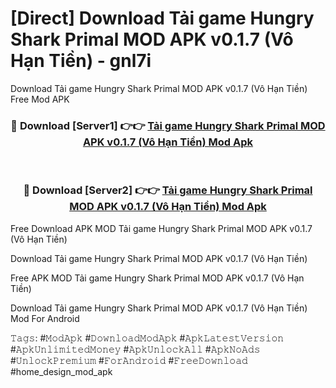 # [Direct] Download Tải game Hungry Shark Primal MOD APK v0.1.7 (Vô Hạn Tiền) - gnl7i
Download Tải game Hungry Shark Primal MOD APK v0.1.7 (Vô Hạn Tiền) Free Mod APK

<div align="center">
<h3>🔴 Download [Server1] 👉👉 <a href="https://apk-comot.site?title=Tải_game_Hungry_Shark_Primal_MOD_APK_v0.1.7_(Vô_Hạn_Tiền)">Tải game Hungry Shark Primal MOD APK v0.1.7 (Vô Hạn Tiền) Mod Apk</a></h3><br>

<h3>🔴 Download [Server2] 👉👉 <a href="https://apk-comot.site?title=Tải_game_Hungry_Shark_Primal_MOD_APK_v0.1.7_(Vô_Hạn_Tiền)">Tải game Hungry Shark Primal MOD APK v0.1.7 (Vô Hạn Tiền) Mod Apk</a></h3>
</div>


Free Download APK MOD Tải game Hungry Shark Primal MOD APK v0.1.7 (Vô Hạn Tiền)

Download Tải game Hungry Shark Primal MOD APK v0.1.7 (Vô Hạn Tiền) 

Free APK MOD Tải game Hungry Shark Primal MOD APK v0.1.7 (Vô Hạn Tiền) 

Download Tải game Hungry Shark Primal MOD APK v0.1.7 (Vô Hạn Tiền) Mod For Android

𝚃𝚊𝚐𝚜: #𝙼𝚘𝚍𝙰𝚙𝚔 #𝙳𝚘𝚠𝚗𝚕𝚘𝚊𝚍𝙼𝚘𝚍𝙰𝚙𝚔 #𝙰𝚙𝚔𝙻𝚊𝚝𝚎𝚜𝚝𝚅𝚎𝚛𝚜𝚒𝚘𝚗 #𝙰𝚙𝚔𝚄𝚗𝚕𝚒𝚖𝚒𝚝𝚎𝚍𝙼𝚘𝚗𝚎𝚢 #𝙰𝚙𝚔𝚄𝚗𝚕𝚘𝚌𝚔𝙰𝚕𝚕 #𝙰𝚙𝚔𝙽𝚘𝙰𝚍𝚜 #𝚄𝚗𝚕𝚘𝚌𝚔𝙿𝚛𝚎𝚖𝚒𝚞𝚖 #𝙵𝚘𝚛𝙰𝚗𝚍𝚛𝚘𝚒𝚍 #𝙵𝚛𝚎𝚎𝙳𝚘𝚠𝚗𝚕𝚘𝚊𝚍 #home_design_mod_apk